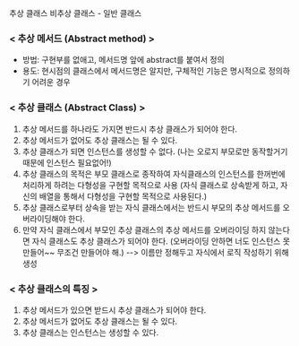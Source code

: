 추상 클래스
비추상 클래스 - 일반 클래스

### < 추상 메서드 (Abstract method) >

- 방법: 구현부를 없애고, 메서드명 앞에 abstract를 붙여서 정의
- 용도: 현시점의 클래스에서 메서드명은 알지만, 구체적인 기능은 명시적으로 정의하기 어려운 경우

### < 추상 클래스 (Abstract Class) >

1. 추상 메서드를 하나라도 가지면 반드시 추상 클래스가 되어야 한다.
2. 추상 메서드가 없어도 추상 클래스는 될 수 있다.
3. 추상 클래스가 되면 인스턴스를 생성할 수 없다. (나는 오로지 부모로만 동작할거기 때문에 인스턴스 필요없어!)
4. 추상 클래스의 목적은 부모 클래스로 종작하여 자식클래스의 인스턴스를 한꺼번에 처리하게 하려는 다형성을 구현할 목적으로 사용
   (자식 클래스로 상속받게 하고, 자신의 배열을 통해서 다형성을 구현할 목적으로 사용된다.)
5. 추상 클래스로부터 상속을 받는 자식 클래스에서는 반드시 부모의 추상 메서드를 오버라이딩해야 한다.
6. 만약 자식 클래스에서 부모인 추상 클래스의 추상 메서드를 오버라이딩 하지 않는다면 자식 클래스도 추상 클래스가 되어야 한다. (오버라이딩 안하면 너도 인스턴스 못만들어~~ 무조건 만들어야 해.)
   --> 이름만 정해두고 자식에서 로직 작성하기 위해 생성

### < 추상 클래스의 특징 >

1. 추상 메서드가 있으면 받드시 추상 클래스가 되어야 한다.
2. 추상 메서드가 없어도 추상 클래스는 될 수 있다.
3. 추상 클래스는 인스턴스는 생성할 수 있다.
